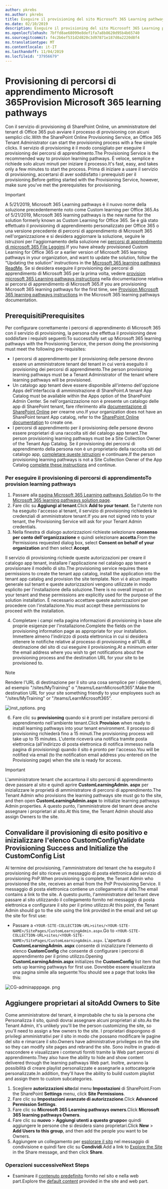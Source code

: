 ```yaml
---
author: pkrebs
ms.author: pkrebs
title: Eseguire il provisioning del sito Microsoft 365 Learning pathways
ms.date: 02/10/2019
description: Eseguire il provisioning del sito Microsoft 365 Learning pathways tramite il servizio di provisioning di SharePoint
ms.openlocfilehash: 7bffd8ae68099e8def1fa7a8b8620d95b4b65740
ms.sourcegitcommit: f4c2b6ef531d2d820c3d97871e187d0a2220d8f4
ms.translationtype: MT
ms.contentlocale: it-IT
ms.lasthandoff: 11/04/2019
ms.locfileid: "37956679"
---
```

# <a name="provision-microsoft-365-learning-pathways"></a><span data-ttu-id="3fd2c-103">Provisioning di percorsi di apprendimento Microsoft 365</span><span class="sxs-lookup"><span data-stu-id="3fd2c-103">Provision Microsoft 365 learning pathways</span></span>

<span data-ttu-id="3fd2c-104">Con il servizio di provisioning di SharePoint Online, un amministratore del tenant di Office 365 può avviare il processo di provisioning con alcuni semplici clic.</span><span class="sxs-lookup"><span data-stu-id="3fd2c-104">With the SharePoint Online Provisioning Service, an Office 365 Tenant Administrator can start the provisioning process with a few simple clicks.</span></span> <span data-ttu-id="3fd2c-105">Il servizio di provisioning è il modo consigliato per eseguire il provisioning dei percorsi di apprendimento.</span><span class="sxs-lookup"><span data-stu-id="3fd2c-105">The Provisioning Service is the recommended way to provision learning pathways.</span></span> <span data-ttu-id="3fd2c-106">È veloce, semplice e richiede solo alcuni minuti per iniziare il processo.</span><span class="sxs-lookup"><span data-stu-id="3fd2c-106">It's fast, easy, and takes only a few minutes to start the process.</span></span> <span data-ttu-id="3fd2c-107">Prima di iniziare a usare il servizio di provisioning, accertarsi di aver soddisfatto i prerequisiti per il provisioning.</span><span class="sxs-lookup"><span data-stu-id="3fd2c-107">Before getting started with the Provisioning Service, however, make sure you've met the prerequisites for provisioning.</span></span>

> [!IMPORTANT]
> <span data-ttu-id="3fd2c-108">A 5/21/2019, Microsoft 365 Learning pathways è il nuovo nome della soluzione precedentemente noto come Custom learning per Office 365.</span><span class="sxs-lookup"><span data-stu-id="3fd2c-108">As of 5/21/2019, Microsoft 365 learning pathways is the new name for the solution formerly known as Custom Learning for Office 365.</span></span> <span data-ttu-id="3fd2c-109">Se è già stato effettuato il provisioning di apprendimento personalizzato per Office 365 o una versione precedente di percorsi di apprendimento di Microsoft 365 nell'organizzazione e si desidera aggiornare la soluzione, seguire le istruzioni per l'aggiornamento della soluzione nei [percorsi di apprendimento di microsoft 365 File Leggimi](https://github.com/pnp/custom-learning-office-365).</span><span class="sxs-lookup"><span data-stu-id="3fd2c-109">If you have already provisioned Custom Learning for Office 365 or a earlier version of Microsoft 365 learning pathways in your organization, and want to update the solution, follow the “Updating the solution” instructions in the [Microsoft 365 learning pathways ReadMe](https://github.com/pnp/custom-learning-office-365).</span></span> <span data-ttu-id="3fd2c-110">Se si desidera eseguire il provisioning dei percorsi di apprendimento di Microsoft 365 per la prima volta, vedere [provision microsoft 365 Learning pathways instructions]( https://docs.microsoft.com/en-us/office365/customlearning/custom_provision) nella documentazione relativa ai percorsi di apprendimento di Microsoft 365.</span><span class="sxs-lookup"><span data-stu-id="3fd2c-110">If you are provisioning Microsoft 365 learning pathways for the first time, see [Provision Microsoft 365 learning pathways instructions]( https://docs.microsoft.com/en-us/office365/customlearning/custom_provision) in the Microsoft 365 learning pathways documentation.</span></span>  

## <a name="prerequisites"></a><span data-ttu-id="3fd2c-111">Prerequisiti</span><span class="sxs-lookup"><span data-stu-id="3fd2c-111">Prerequisites</span></span>
 
<span data-ttu-id="3fd2c-112">Per configurare correttamente i percorsi di apprendimento di Microsoft 365 con il servizio di provisioning, la persona che effettua il provisioning deve soddisfare i requisiti seguenti:</span><span class="sxs-lookup"><span data-stu-id="3fd2c-112">To successfully set up Microsoft 365 learning pathways with the Provisioning Service, the person doing the provisioning must meet the following pre-requisites:</span></span> 
 
- <span data-ttu-id="3fd2c-113">I percorsi di apprendimento per il provisioning delle persone devono essere un amministratore tenant del tenant in cui verrà eseguito il provisioning dei percorsi di apprendimento.</span><span class="sxs-lookup"><span data-stu-id="3fd2c-113">The person provisioning learning pathways must be a Tenant Administrator of the tenant where learning pathways will be provisioned.</span></span>  
- <span data-ttu-id="3fd2c-114">Un catalogo app tenant deve essere disponibile all'interno dell'opzione Apps dell'interfaccia di amministrazione di SharePoint.</span><span class="sxs-lookup"><span data-stu-id="3fd2c-114">A tenant App Catalog must be available within the Apps option of the SharePoint Admin Center.</span></span> <span data-ttu-id="3fd2c-115">Se nell'organizzazione non è presente un catalogo delle app di SharePoint tenant, fare riferimento alla [documentazione di SharePoint Online](https://docs.microsoft.com/en-us/sharepoint/use-app-catalog) per crearne uno.</span><span class="sxs-lookup"><span data-stu-id="3fd2c-115">If your organization does not have an SharePoint tenant App catalog, refer to the [SharePoint Online documentation](https://docs.microsoft.com/en-us/sharepoint/use-app-catalog) to create one.</span></span>  
- <span data-ttu-id="3fd2c-116">I percorsi di apprendimento per il provisioning delle persone devono essere proprietari di una raccolta siti del catalogo app tenant.</span><span class="sxs-lookup"><span data-stu-id="3fd2c-116">The person provisioning learning pathways must be a Site Collection Owner of the Tenant App Catalog.</span></span> <span data-ttu-id="3fd2c-117">Se il provisioning dei percorsi di apprendimento della persona non è un proprietario della raccolta siti del catalogo app, [completare queste istruzioni](addappadmin.md) e continuare.</span><span class="sxs-lookup"><span data-stu-id="3fd2c-117">If the person provisioning learning pathways is not a Site Collection Owner of the App Catalog [complete these instructions](addappadmin.md) and continue.</span></span> 

### <a name="to-provision-learning-pathways"></a><span data-ttu-id="3fd2c-118">Per eseguire il provisioning di percorsi di apprendimento</span><span class="sxs-lookup"><span data-stu-id="3fd2c-118">To provision learning pathways</span></span>

1. <span data-ttu-id="3fd2c-119">Passare alla [pagina Microsoft 365 Learning pathways Solution](https://provisioning.sharepointpnp.com/details/3df8bd55-b872-4c9d-88e3-6b2f05344239).</span><span class="sxs-lookup"><span data-stu-id="3fd2c-119">Go to the [Microsoft 365 learning pathways solution page](https://provisioning.sharepointpnp.com/details/3df8bd55-b872-4c9d-88e3-6b2f05344239).</span></span>
2. <span data-ttu-id="3fd2c-120">Fare clic su **Aggiungi al tenant**.</span><span class="sxs-lookup"><span data-stu-id="3fd2c-120">Click **Add to your tenant**.</span></span> <span data-ttu-id="3fd2c-121">Se l'utente non ha eseguito l'accesso al tenant, il servizio di provisioning richiederà le credenziali di amministratore tenant.</span><span class="sxs-lookup"><span data-stu-id="3fd2c-121">If you are not signed into to your tenant, the Provisioning Service will ask for your Tenant Admin credentials.</span></span> 
3. <span data-ttu-id="3fd2c-122">Nella finestra di dialogo autorizzazioni richieste selezionare **consenso per conto dell'organizzazione** e quindi selezionare **accetta**.</span><span class="sxs-lookup"><span data-stu-id="3fd2c-122">From the Permissions requested dialog box, select **Consent on behalf of your organization** and then select **Accept**.</span></span>

<span data-ttu-id="3fd2c-123">Il servizio di provisioning richiede queste autorizzazioni per creare il catalogo app tenant, installare l'applicazione nel catalogo app tenant e provisionare il modello di sito.</span><span class="sxs-lookup"><span data-stu-id="3fd2c-123">The provisioning service requires these permissions to create the tenant app catalog, install the application into the tenant app catalog and provision the site template.</span></span> <span data-ttu-id="3fd2c-124">Non vi è alcun impatto generale sul tenant e queste autorizzazioni vengono utilizzate in modo esplicito per l'installazione della soluzione.</span><span class="sxs-lookup"><span data-stu-id="3fd2c-124">There is no overall impact on your tenant and these permissions are explicitly used for the purpose of the solution installation.</span></span> <span data-ttu-id="3fd2c-125">È necessario accettare queste autorizzazioni per procedere con l'installazione.</span><span class="sxs-lookup"><span data-stu-id="3fd2c-125">You must accept these permissions to proceed with the installation.</span></span>

4. <span data-ttu-id="3fd2c-126">Completare i campi nella pagina informazioni di provisioning in base alle proprie esigenze per l'installazione.</span><span class="sxs-lookup"><span data-stu-id="3fd2c-126">Complete the fields on the provisioning information page as appropriate for your installation.</span></span> <span data-ttu-id="3fd2c-127">Immettere almeno l'indirizzo di posta elettronica in cui si desidera ottenere le notifiche relative al processo di provisioning e all'URL di destinazione del sito di cui eseguire il provisioning.</span><span class="sxs-lookup"><span data-stu-id="3fd2c-127">At a minimum enter the email address where you wish to get notifications about the provisioning process and the destination URL for your site to be provisioned to.</span></span>  
> [!NOTE]
> <span data-ttu-id="3fd2c-128">Rendere l'URL di destinazione per il sito una cosa semplice per i dipendenti, ad esempio "/sites/MyTraining" o "/teams/LearnMicrosoft365".</span><span class="sxs-lookup"><span data-stu-id="3fd2c-128">Make the destination URL for your site something friendly to your employees such as "/sites/MyTraining" or "/teams/LearnMicrosoft365".</span></span>

![inst_options. png](media/inst_options.png)

6. <span data-ttu-id="3fd2c-130">Fare clic su **provisioning** quando si è pronti per installare percorsi di apprendimento nell'ambiente tenant.</span><span class="sxs-lookup"><span data-stu-id="3fd2c-130">Click **Provision** when ready to install learning pathways into your tenant environment.</span></span>  <span data-ttu-id="3fd2c-131">Il processo di provisioning richiederà fino a 15 minuti.</span><span class="sxs-lookup"><span data-stu-id="3fd2c-131">The provisioning process will take up to 15 minutes.</span></span> <span data-ttu-id="3fd2c-132">L'utente riceverà una notifica tramite posta elettronica (all'indirizzo di posta elettronica di notifica immesso nella pagina di provisioning) quando il sito è pronto per l'accesso.</span><span class="sxs-lookup"><span data-stu-id="3fd2c-132">You will be notified via email (to the notification email address you entered on the Provisioning page) when the site is ready for access.</span></span> 

> [!IMPORTANT]
> <span data-ttu-id="3fd2c-133">L'amministratore tenant che accantona il sito percorsi di apprendimento deve passare al sito e quindi aprire **CustomLearningAdmin. aspx** per inizializzare le proprietà di amministratore di percorsi di apprendimento.</span><span class="sxs-lookup"><span data-stu-id="3fd2c-133">The Tenant Admin who provisions the learning pathways site must go to the site, and then open **CustomLearningAdmin.aspx** to initialize learning pathways Admin properties.</span></span> <span data-ttu-id="3fd2c-134">A questo punto, l'amministratore del tenant deve anche assegnare i proprietari al sito.</span><span class="sxs-lookup"><span data-stu-id="3fd2c-134">At this time, the Tenant Admin should also assign Owners to the site.</span></span> 

## <a name="validate-provisioning-success-and-initialize-the-customconfig-list"></a><span data-ttu-id="3fd2c-135">Convalidare il provisioning di esito positivo e inizializzare l'elenco CustomConfig</span><span class="sxs-lookup"><span data-stu-id="3fd2c-135">Validate Provisioning Success and Initialize the CustomConfig List</span></span>

<span data-ttu-id="3fd2c-136">Al termine del provisioning, l'amministratore del tenant che ha eseguito il provisioning del sito riceve un messaggio di posta elettronica dal servizio di provisioning PnP.</span><span class="sxs-lookup"><span data-stu-id="3fd2c-136">When provisioning is complete, the Tenant Admin who provisioned the site, receives an email from the PnP Provisioning Service.</span></span> <span data-ttu-id="3fd2c-137">Il messaggio di posta elettronica contiene un collegamento al sito.</span><span class="sxs-lookup"><span data-stu-id="3fd2c-137">The email contains a link to the site.</span></span> <span data-ttu-id="3fd2c-138">A questo punto, l'amministratore del tenant deve passare al sito utilizzando il collegamento fornito nel messaggio di posta elettronica e configurare il sito per il primo utilizzo:</span><span class="sxs-lookup"><span data-stu-id="3fd2c-138">At this point, the Tenant Admin should go to the site using the link provided in the email and set up the site for first use:</span></span>

- <span data-ttu-id="3fd2c-139">Passare a `<YOUR-SITE-COLLECTION-URL>sites/<YOUR-SITE-NAME>/SitePages/CustomLearningAdmin.aspx`.</span><span class="sxs-lookup"><span data-stu-id="3fd2c-139">Go to `<YOUR-SITE-COLLECTION-URL>sites/<YOUR-SITE-NAME>/SitePages/CustomLearningAdmin.aspx`.</span></span> <span data-ttu-id="3fd2c-140">L'apertura di **CustomLearningAdmin. aspx** consente di inizializzare l'elemento di elenco **CustomConfig** che consente di configurare i percorsi di apprendimento per il primo utilizzo.</span><span class="sxs-lookup"><span data-stu-id="3fd2c-140">Opening **CustomLearningAdmin.aspx** initializes the **CustomConfig** list item that sets up learning pathways for first use.</span></span> <span data-ttu-id="3fd2c-141">Dovrebbe essere visualizzata una pagina simile alla seguente:</span><span class="sxs-lookup"><span data-stu-id="3fd2c-141">You should see a page that looks like this:</span></span>

![CG-adminapppage. png](media/cg-adminapppage.png)

## <a name="add-owners-to-site"></a><span data-ttu-id="3fd2c-143">Aggiungere proprietari al sito</span><span class="sxs-lookup"><span data-stu-id="3fd2c-143">Add Owners to Site</span></span>
<span data-ttu-id="3fd2c-144">Come amministratore del tenant, è improbabile che tu sia la persona che Personalizza il sito, quindi dovrai assegnare alcuni proprietari al sito.</span><span class="sxs-lookup"><span data-stu-id="3fd2c-144">As the Tenant Admin, it's unlikely you'll be the person customizing the site, so you'll need to assign a few owners to the site.</span></span> <span data-ttu-id="3fd2c-145">I proprietari dispongono di privilegi amministrativi per il sito in modo che possano modificare le pagine del sito e rimarcare il sito.</span><span class="sxs-lookup"><span data-stu-id="3fd2c-145">Owners have administrative privileges on the site so they can modify site pages and rebrand the site.</span></span> <span data-ttu-id="3fd2c-146">Sono inoltre in grado di nascondere e visualizzare i contenuti forniti tramite la Web part percorsi di apprendimento.</span><span class="sxs-lookup"><span data-stu-id="3fd2c-146">They also have the ability to hide and show content delivered through the learning pathways Web part.</span></span> <span data-ttu-id="3fd2c-147">Inoltre, avranno la possibilità di creare playlist personalizzate e assegnarle a sottocategorie personalizzate.</span><span class="sxs-lookup"><span data-stu-id="3fd2c-147">In addition, they'll have the ability to build custom playlist and assign them to custom subcategories.</span></span>  

1. <span data-ttu-id="3fd2c-148">Scegliere **autorizzazioni sito**dal menu **Impostazioni** di SharePoint.</span><span class="sxs-lookup"><span data-stu-id="3fd2c-148">From the SharePoint **Settings** menu, click **Site Permissions**.</span></span>
2. <span data-ttu-id="3fd2c-149">Fare clic su **Impostazioni avanzate di autorizzazione**.</span><span class="sxs-lookup"><span data-stu-id="3fd2c-149">Click **Advanced Permission Settings**.</span></span>
3. <span data-ttu-id="3fd2c-150">Fare clic su **Microsoft 365 Learning pathways owners**.</span><span class="sxs-lookup"><span data-stu-id="3fd2c-150">Click **Microsoft 365 learning pathways Owners**.</span></span>
4. <span data-ttu-id="3fd2c-151">Fare clic su **nuovo** > **Aggiungi utenti a questo gruppo**e quindi aggiungere le persone che si desidera siano proprietari.</span><span class="sxs-lookup"><span data-stu-id="3fd2c-151">Click **New** > **Add Users to this group**, and then add the people you want to be Owners.</span></span> 
5. <span data-ttu-id="3fd2c-152">Aggiungere un collegamento per [esplorare il sito](custom_exploresite.md) nel messaggio di condivisione e quindi fare clic su **Condividi**.</span><span class="sxs-lookup"><span data-stu-id="3fd2c-152">Add a link to [Explore the Site](custom_exploresite.md) in the Share message, and then click **Share**.</span></span>

### <a name="next-steps"></a><span data-ttu-id="3fd2c-153">Operazioni successive</span><span class="sxs-lookup"><span data-stu-id="3fd2c-153">Next Steps</span></span>
- <span data-ttu-id="3fd2c-154">Esaminare il [contenuto predefinito](custom_exploresite.md) fornito nel sito e nella web part.</span><span class="sxs-lookup"><span data-stu-id="3fd2c-154">Explore the [default content](custom_exploresite.md) provided in the site and web part.</span></span>
